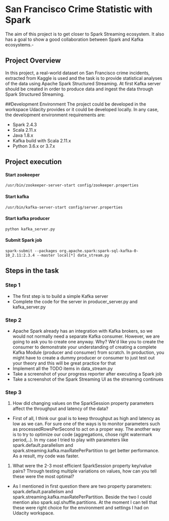 # San Francisco Crime Statistic with Spark

The aim of this project is to get closer to Spark Streaming ecosystem. It also has a goal to show a good collaboration between Spark and Kafka ecosystems.- 

## Project Overview
In this project, a real-world dataset on San Francisco crime incidents, extracted from Kaggle is used and the task is 
to provide statistical analyses of the data using Apache Spark Structured Streaming. 
At first Kafka server should be created in order to produce data and ingest the data through Spark Structured Streaming.

##Development Environment
The project could be developed in the workspace Udacity provides or it could be developed locally. In any case,
the development environment requirements are:

* Spark 2.4.3
* Scala 2.11.x
* Java 1.8.x
* Kafka build with Scala 2.11.x
* Python 3.6.x or 3.7.x

## Project execution

#### Start zookeeper
```
/usr/bin/zookeeper-server-start config/zookeeper.properties
```
#### Start kafka
```
/usr/bin/kafka-server-start config/server.properties
```
#### Start kafka producer
```
python kafka_server.py
```
#### Submit Spark job
```
spark-submit --packages org.apache.spark:spark-sql-kafka-0-10_2.11:2.3.4 --master local[*] data_stream.py
```
## Steps in the task
### Step 1
* The first step is to build a simple Kafka server
* Complete the code for the server in producer_server.py and kafka_server.py
### Step 2
* Apache Spark already has an integration with Kafka brokers, so we would not normally need a separate Kafka consumer. However, we are going to ask you to create one anyway. Why? We'd like you to create the consumer to demonstrate your understanding of creating a complete Kafka Module (producer and consumer) from scratch. In production, you might have to create a dummy producer or consumer to just test out your theory and this will be great practice for that
* Implement all the TODO items in data_stream.py
* Take a screenshot of your progress reporter after executing a Spark job
* Take a screenshot of the Spark Streaming UI as the streaming continues
### Step 3
1. How did changing values on the SparkSession property parameters affect the throughput and latency of the data?
* First of all, I think our goal is to keep throughput as high and latency as
low as we can. For sure one of the ways is to monitor parameters such as processedRowsPerSecond to act
on a proper way. The another way is to try to optimize our code (aggregations, chose right watermark period,..).
In my case I tried to play with parameters like spark.default.parallelism and spark.streaming.kafka.maxRatePerPartition to get 
better performance. As a result, my code was faster.
1. What were the 2-3 most efficient SparkSession property key/value pairs? Through testing multiple variations on values, how can you tell these were the most optimal?
* As I mentioned in first question there are two property parameters: spark.default.parallelism and 
spark.streaming.kafka.maxRatePerPartition. Beside the two I could mention
also spark.sql.shuffle.partitions. At the moment I can tell that these 
were right choice for the environment and settings I had on Udacity workspace. 